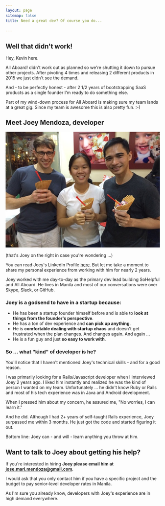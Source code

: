 ```yaml
---
layout: page
sitemap: false
title: Need a great dev? Of course you do...

---
```

## Well that didn't work!

Hey, Kevin here.

All Aboard! didn't work out as planned so we're shutting it down to pursue other projects. After pivoting 4 times and releasing 2 different products in 2015 we just didn't see the demand.

And - to be perfectly honest - after 2 1/2 years of bootstrapping SaaS products as a single founder I'm ready to do something else.

Part of my wind-down process for All Aboard is making sure my team lands at a great gig. Since my team is awesome this is also pretty fun. :-)

## Meet Joey Mendoza, developer

![Joey](/images/coldstone.jpg)

(that's Joey on the right in case you're wondering ...)

You can read Joey's LinkedIn Profile [here](https://www.linkedin.com/in/josemarimendoza). But let me take a moment to share my personal experience from working with him for nearly 2 years.

Joey worked with me day-to-day as the primary dev lead building SoHelpful and All Aboard. He lives in Manila and most of our conversations were over Skype, Slack, or GitHub.

### Joey is a godsend to have in a startup because:

+ He has been a startup founder himself before and is able to **look at things from the founder's perspective**.
+ He has a ton of dev experience and **can pick up anything**.
+ He is **comfortable dealing with startup chaos** and doesn't get frustrated when the plan changes. And changes again. And again ...
+ He is a fun guy and just **so easy to work with**.

### So ... what "kind" of developer is he?

You'll notice that I haven't mentioned Joey's technical skills - and for a good reason.

I was primarily looking for a Rails/Javascript developer when I interviewed Joey 2 years ago. I liked him instantly and realized he was the kind of person I wanted on my team. Unfortunately ... he didn't know Ruby or Rails and most of his tech experience was in Java and Android development.

When I pressed him about my concern, he assured me, "No worries, I can learn it."

And he did. Although I had 2+ years of self-taught Rails experience, Joey surpassed me within 3 months. He just got the code and started figuring it out.

Bottom line: Joey can - and will - learn anything you throw at him.

## Want to talk to Joey about getting his help?

If you're interested in hiring **Joey please email him at jose.mari.mendoza@gmail.com**.

I would ask that you only contact him if you have a specific project and the budget to pay senior-level developer rates in Manila.

As I'm sure you already know, developers with Joey's experience are in high demand everywhere.
